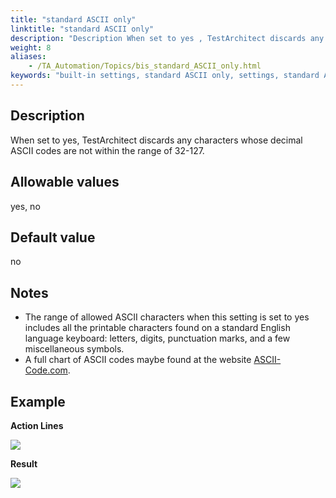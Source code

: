 ```yaml
--- 
title: "standard ASCII only"
linktitle: "standard ASCII only"
description: "Description When set to yes , TestArchitect discards any characters whose decimal ASCII codes are not within the range of 32-127. Allowable values yes , no Default value no Notes The range of allowed ..."
weight: 8
aliases: 
    - /TA_Automation/Topics/bis_standard_ASCII_only.html
keywords: "built-in settings, standard ASCII only, settings, standard ASCII only (settings), standard ASCII only, discard characters whose ASCII codes are out of range of 32-217, remove characters that are not standard ASCII characters, accept standard ASCII characters only"
---
```


## Description

When set to yes, TestArchitect discards any characters whose decimal ASCII codes are not within the range of 32-127.

## Allowable values

yes, no

## Default value

no

## Notes

-   The range of allowed ASCII characters when this setting is set to yes includes all the printable characters found on a standard English language keyboard: letters, digits, punctuation marks, and a few miscellaneous symbols.
-   A full chart of ASCII codes maybe found at the website [ASCII-Code.com](http://www.ascii-code.com/).

## Example

**Action Lines**

![](/images/TA_Automation/Images/bis_standard_ASCII_only_pgm.png)

**Result**

![](/images/TA_Automation/Images/bis_standard_ASCII_only_res.png)




